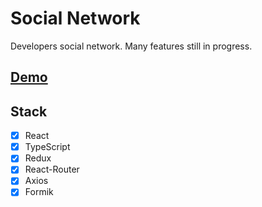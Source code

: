 # Social Network
Developers social network. Many features still in progress.
## [Demo](https://rybaaa.github.io/social-network)

## Stack

- [x] React
- [x] TypeScript
- [x] Redux
- [x] React-Router
- [x] Axios
- [x] Formik
